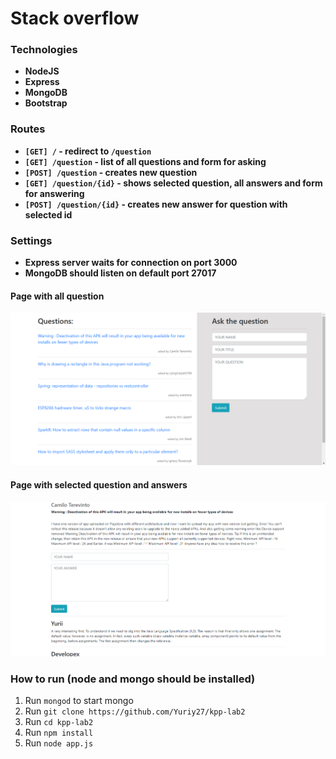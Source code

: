 # Stack overflow
### Technologies

- **NodeJS**
- **Express**
- **MongoDB**
- **Bootstrap**

### Routes

- **`[GET] /`               - redirect to `/question`**
- **`[GET] /question`       - list of all questions and form for asking**
- **`[POST] /question`      - creates new question**
- **`[GET] /question/{id}`  - shows selected question, all answers and form for answering**
- **`[POST] /question/{id}` - creates new answer for question with selected id**

### Settings
- **Express server waits for connection on port 3000**
- **MongoDB should listen on default port 27017**


#### Page with all question
![alt text](https://github.com/Yuriy27/kpp-lab2/blob/master/images/questions.png)
<br>
  
#### Page with selected question and answers
![alt text](https://github.com/Yuriy27/kpp-lab2/blob/master/images/answers.png)
<br>

### How to run (node and mongo should be installed)
1. Run `mongod` to start mongo
1. Run `git clone https://github.com/Yuriy27/kpp-lab2`
1. Run `cd kpp-lab2`
1. Run `npm install`
1. Run `node app.js`


